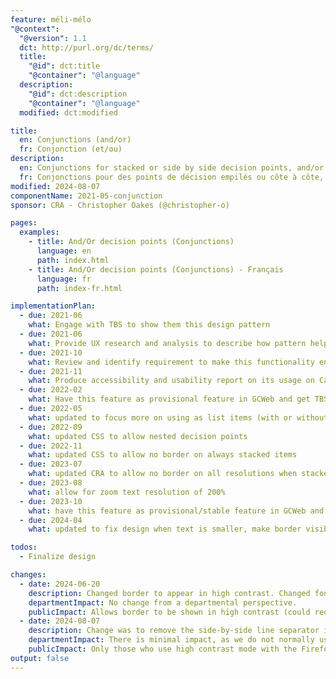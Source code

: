 ```yaml
---
feature: méli-mélo
"@context":
  "@version": 1.1
  dct: http://purl.org/dc/terms/
  title:
    "@id": dct:title
    "@container": "@language"
  description:
    "@id": dct:description
    "@container": "@language"
  modified: dct:modified

title:
  en: Conjunctions (and/or)
  fr: Conjonction (et/ou)
description:
  en: Conjunctions for stacked or side by side decision points, and/or
  fr: Conjonctions pour des points de décision empilés ou côte à côte, et/ou
modified: 2024-08-07
componentName: 2021-05-conjunction
sponsor: CRA - Christopher Oakes (@christopher-o)

pages:
  examples:
    - title: And/Or decision points (Conjunctions)
      language: en
      path: index.html
    - title: And/Or decision points (Conjunctions) - Français
      language: fr
      path: index-fr.html

implementationPlan:
  - due: 2021-06
    what: Engage with TBS to show them this design pattern
  - due: 2021-06
    what: Provide UX research and analysis to describe how pattern helps usability
  - due: 2021-10
    what: Review and identify requirement to make this functionality enterprise ready
  - due: 2021-11
    what: Produce accessibility and usability report on its usage on Canada.ca
  - due: 2022-02
    what: Have this feature as provisional feature in GCWeb and get TBS to publish guidance on how to use it.
  - due: 2022-05
    what: updated to focus more on using as list items (with or without headers)
  - due: 2022-09
    what: updated CSS to allow nested decision points
  - due: 2022-11
    what: updated CSS to allow no border on always stacked items
  - due: 2023-07
    what: updated CRA to allow no border on all resolutions when stacked
  - due: 2023-08
    what: allow for zoom text resolution of 200%
  - due: 2023-10
    what: have this feature as provisional/stable feature in GCWeb and get TBS to publish guidance on how to use it.
  - due: 2024-04
    what: updated to fix design when text is smaller, make border visible in high contrast mode

todos:
  - Finalize design

changes:
  - date: 2024-06-20
    description: Changed border to appear in high contrast. Changed font size of CSS generated text to em value for better scalability between parent font sizes. Increased miminum height of side by side pattern to create consistant border above and below CSS text design. Updated governance towards stabilization.
    departmentImpact: No change from a departmental perspective.
    publicImpact: Allows border to be shown in high contrast (could require additional adjustment for FF and MacOS browsers). Fixed issue of using design in font sizes other than 20px (GCWeb standard)
  - date: 2024-08-07
    description: Change was to remove the side-by-side line separator in Firefox (but keep the shape and text) when in High contrast mode. The previous pattern had the line separator "cut" through the words (and/or) which could make it slightly illegible.
    departmentImpact: There is minimal impact, as we do not normally use Firefox as a browser, nor does the majority of users use high contrast mode on their devices.
    publicImpact: Only those who use high contrast mode with the Firefox browser, and will be a slight improvement on readability of the text.
output: false
---
```

